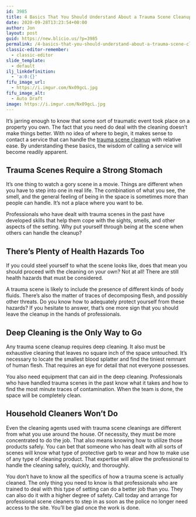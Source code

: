 ```yaml
---
id: 3985
title: 4 Basics That You Should Understand About a Trauma Scene Cleanup
date: 2020-09-28T13:23:54+00:00
author: Jon
layout: post
guid: https://new.blicio.us/?p=3985
permalink: /4-basics-that-you-should-understand-about-a-trauma-scene-cleanup/
classic-editor-remember:
  - classic-editor
slide_template:
  - default
ilj_linkdefinition:
  - 'a:0:{}'
fifu_image_url:
  - https://i.imgur.com/Nx09gcL.jpg
fifu_image_alt:
  - Auto Draft
image: https://i.imgur.com/Nx09gcL.jpg
---
```

It’s jarring enough to know that some sort of traumatic event took place on a property you own. The fact that you need do deal with the cleaning doesn’t make things better. With no idea of where to begin, it makes sense to contact a service that can handle the [trauma scene cleanup](https://www.bioonepensacolafl.com/crime-and-trauma-scene-cleaners-in-pensacola-area-florida.html) with relative ease. By understanding these basics, the wisdom of calling a service will become readily apparent.

## Trauma Scenes Require a Strong Stomach

It’s one thing to watch a gory scene in a movie. Things are different when you have to step into one in real life. The combination of what you see, the smell, and the general feeling of being in the space is sometimes more than people can handle. It’s not a place where you want to be.

Professionals who have dealt with trauma scenes in the past have developed skills that help them cope with the sights, smells, and other aspects of the setting. Why put yourself through being at the scene when others can handle the cleanup?

## There’s Plenty of Health Hazards Too

If you could steel yourself to what the scene looks like, does that mean you should proceed with the cleaning on your own? Not at all! There are still health hazards that must be considered.

A trauma scene is likely to include the presence of different kinds of body fluids. There’s also the matter of traces of decomposing flesh, and possibly other threats. Do you know how to adequately protect yourself from these hazards? If you hesitate to answer, that’s one more sign that you should leave the cleanup in the hands of professionals.

## Deep Cleaning is the Only Way to Go

Any trauma scene cleanup requires deep cleaning. It also must be exhaustive cleaning that leaves no square inch of the space untouched. It’s necessary to locate the smallest blood splatter and find the tiniest remnant of human flesh. That requires an eye for detail that not everyone possesses.

You also need equipment that can aid in the deep cleaning. Professionals who have handled trauma scenes in the past know what it takes and how to find the most minute traces of contamination. When the team is done, the space will be completely clean.

## Household Cleaners Won’t Do

Even the cleaning agents used with trauma scene cleanings are different from what you use around the house. Of necessity, they must be more concentrated to do the job. That also means knowing how to utilize those products safely. You can bet that someone who has dealt with all sorts of scenes will know what type of protective garb to wear and how to make use of any type of cleaning product. That expertise will allow the professional to handle the cleaning safely, quickly, and thoroughly.

You don’t have to know all the specifics of how a trauma scene is actually cleaned. The only thing you need to know is that professionals who are trained to deal with this type of setting can do a better job than you. They can also do it with a higher degree of safety. Call today and arrange for professional scene cleaners to step in as soon as the police no longer need access to the site. You’ll be glad once the work is done.